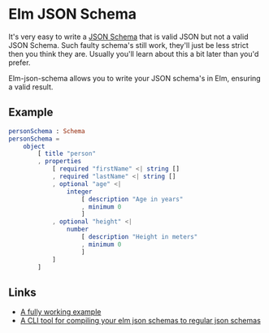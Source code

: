 # Elm JSON Schema
It's very easy to write a [JSON Schema](http://json-schema.org/) that is valid JSON but not a valid JSON Schema.
Such faulty schema's still work, they'll just be less strict then you think they are.
Usually you'll learn about this a bit later than you'd prefer.

Elm-json-schema allows you to write your JSON schema's in Elm, ensuring a valid result.

## Example
```elm
personSchema : Schema
personSchema =
    object
        [ title "person"
        , properties
            [ required "firstName" <| string []
            , required "lastName" <| string []
            , optional "age" <|
                integer
                    [ description "Age in years"
                    , minimum 0
                    ]
            , optional "height" <|
                number
                    [ description "Height in meters"
                    , minimum 0
                    ]
            ]
        ]
```

## Links
- [A fully working example](https://github.com/NoRedInk/json-elm-schema/tree/master/example)
- [A CLI tool for compiling your elm json schemas to regular json schemas](https://github.com/NoRedInk/json-elm-schema/tree/master/cli)
